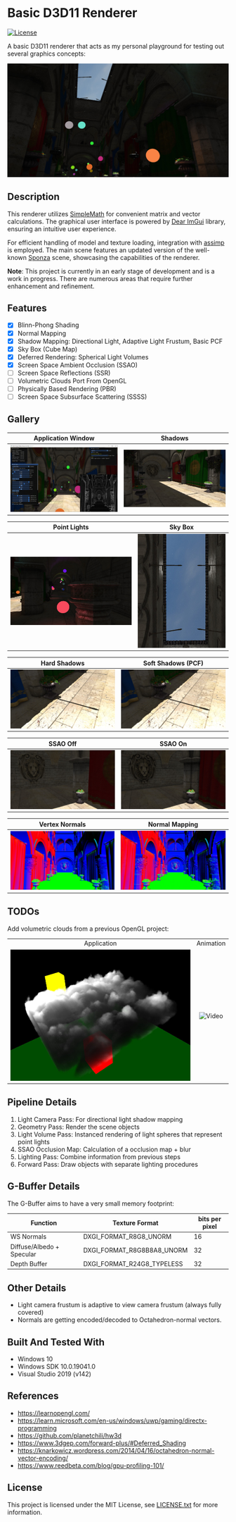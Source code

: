 # Basic D3D11 Renderer
[![License](https://img.shields.io/github/license/fisherman1504/render_project?style=flat-square)](LICENSE.txt)

A basic D3D11 renderer that acts as my personal playground for testing out several graphics concepts:
<div align="center">
  <kbd>
    <img src="screenshots/title.jpg" />
  </kbd>
</div>

Description
-------
This renderer utilizes [SimpleMath](https://github.com/Microsoft/DirectXTK/wiki/SimpleMath) for convenient matrix and vector calculations. The graphical user interface is powered by [Dear ImGui](https://github.com/ocornut/imgui) library, ensuring an intuitive user experience.

For efficient handling of model and texture loading, integration with [assimp](https://github.com/assimp/assimp) is employed. The main scene features an updated version of the well-known [Sponza](https://github.com/SaschaWillems/VulkanSponza) scene, showcasing the capabilities of the renderer.


**Note**: This project is currently in an early stage of development and is a work in progress. There are numerous areas that require further enhancement and refinement.

Features
-------
- [x] Blinn-Phong Shading
- [x] Normal Mapping
- [x] Shadow Mapping: Directional Light, Adaptive Light Frustum, Basic PCF
- [x] Sky Box (Cube Map)
- [x] Deferred Rendering: Spherical Light Volumes
- [x] Screen Space Ambient Occlusion (SSAO)
- [ ] Screen Space Reflections (SSR)
- [ ] Volumetric Clouds Port From OpenGL
- [ ] Physically Based Rendering (PBR)
- [ ] Screen Space Subsurface Scattering (SSSS)

Gallery
-------
Application Window             |  Shadows
:-------------------------:|:-------------------------:
![](screenshots/application.jpg)  |  ![](screenshots/shadows.jpg)

Point Lights             |  Sky Box
:-------------------------:|:-------------------------:
![](screenshots/point_lights.jpg)  |  ![](screenshots/skybox.jpg)

Hard Shadows             |  Soft Shadows (PCF)
:-------------------------:|:-------------------------:
![](screenshots/shadows_hard.jpg)  |  ![](screenshots/shadows_soft.jpg)

SSAO Off             |  SSAO On
:-------------------------:|:-------------------------:
![](screenshots/ssao_off.jpg)  |  ![](screenshots/ssao_on.jpg)

Vertex Normals             |  Normal Mapping
:-------------------------:|:-------------------------:
![](screenshots/vertex_normals.jpg)  |  ![](screenshots/map_normals.jpg)

TODOs
-------
Add volumetric clouds from a previous OpenGL project:
<table style="width: 100%;">
  <tr>
    <td align="center">Application</td>
    <td align="center">Animation</td>
  </tr>
  <tr>
    <td align="center">
      <img src="screenshots/clouds.jpg" alt="Application Screenshot" height="298">
    </td>
    <td align="center">
      <img src="screenshots/clouds_video.gif" alt="Video" height="298">
    </td>
  </tr>
</table>

Pipeline Details
-------
1. Light Camera Pass: For directional light shadow mapping
2. Geometry Pass: Render the scene objects
3. Light Volume Pass: Instanced rendering of light spheres that represent point lights
4. SSAO Occlusion Map: Calculation of a occlusion map + blur
5. Lighting Pass: Combine information from previous steps
6. Forward Pass: Draw objects with separate lighting procedures

G-Buffer Details
-------
The G-Buffer aims to have a very small memory footprint:

| Function | Texture Format | bits per pixel|
|----------|----------|----------|
| WS Normals | DXGI_FORMAT_R8G8_UNORM | 16 |
| Diffuse/Albedo + Specular | DXGI_FORMAT_R8G8B8A8_UNORM | 32 |
| Depth Buffer | DXGI_FORMAT_R24G8_TYPELESS | 32 |

Other Details
-------
* Light camera frustum is adaptive to view camera frustum (always fully covered)
* Normals are getting encoded/decoded to Octahedron-normal vectors.

Built And Tested With
-------
* Windows 10
* Windows SDK 10.0.19041.0
* Visual Studio 2019 (v142)

References
-------
* https://learnopengl.com/
* https://learn.microsoft.com/en-us/windows/uwp/gaming/directx-programming
* https://github.com/planetchili/hw3d
* https://www.3dgep.com/forward-plus/#Deferred_Shading
* https://knarkowicz.wordpress.com/2014/04/16/octahedron-normal-vector-encoding/
* https://www.reedbeta.com/blog/gpu-profiling-101/

License
-------
This project is licensed under the MIT License, see [LICENSE.txt](https://github.com/fisherman1504/render_project/blob/main/LICENSE.txt) for more information.

